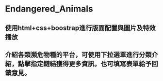 # Endangered_Animals
## 使用html+css+boostrap進行版面配置與圖片及特效播放
## 介紹各類瀕危物種的平台，可使用下拉選單進行分類介紹，點擊指定鏈結獲得更多資訊，也可填寫表單給予回饋意見。
